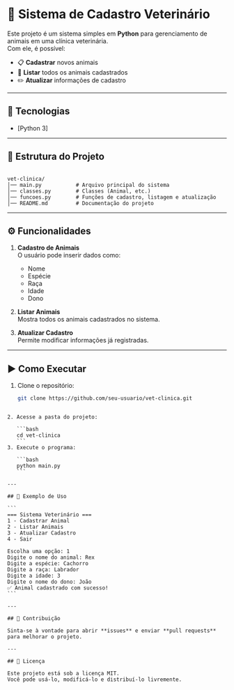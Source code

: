 
# 🐾 Sistema de Cadastro Veterinário

Este projeto é um sistema simples em **Python** para gerenciamento de animais em uma clínica veterinária.  
Com ele, é possível:

- 📋 **Cadastrar** novos animais
- 📑 **Listar** todos os animais cadastrados
- ✏️ **Atualizar** informações de cadastro

---

## 🚀 Tecnologias
- [Python 3]

---

## 📂 Estrutura do Projeto
```

vet-clinica/
│── main.py           # Arquivo principal do sistema
│── classes.py        # Classes (Animal, etc.)
│── funcoes.py        # Funções de cadastro, listagem e atualização
│── README.md         # Documentação do projeto

````

---

## ⚙️ Funcionalidades
1. **Cadastro de Animais**  
   O usuário pode inserir dados como:
   - Nome
   - Espécie
   - Raça
   - Idade
   - Dono

2. **Listar Animais**  
   Mostra todos os animais cadastrados no sistema.

3. **Atualizar Cadastro**  
   Permite modificar informações já registradas.

---

## ▶️ Como Executar
1. Clone o repositório:
   ```bash
   git clone https://github.com/seu-usuario/vet-clinica.git
````

2. Acesse a pasta do projeto:

   ```bash
   cd vet-clinica
   ```
3. Execute o programa:

   ```bash
   python main.py
   ```

---

## 📝 Exemplo de Uso

```
=== Sistema Veterinário ===
1 - Cadastrar Animal
2 - Listar Animais
3 - Atualizar Cadastro
4 - Sair

Escolha uma opção: 1
Digite o nome do animal: Rex
Digite a espécie: Cachorro
Digite a raça: Labrador
Digite a idade: 3
Digite o nome do dono: João
✅ Animal cadastrado com sucesso!
```

---

## 🤝 Contribuição

Sinta-se à vontade para abrir **issues** e enviar **pull requests** para melhorar o projeto.

---

## 📜 Licença

Este projeto está sob a licença MIT.
Você pode usá-lo, modificá-lo e distribuí-lo livremente.

